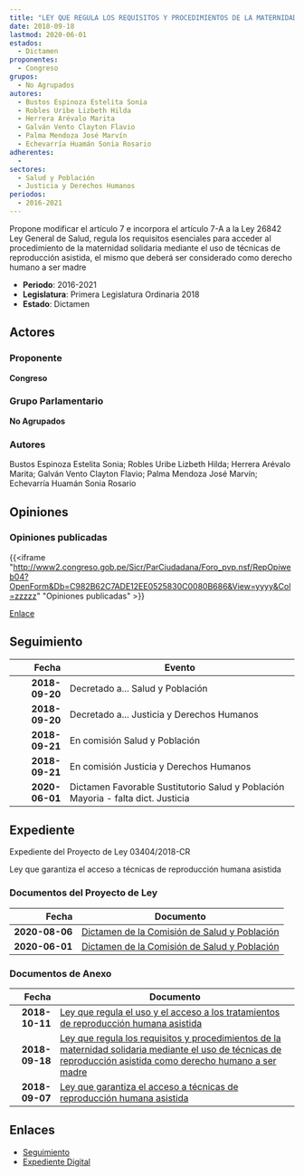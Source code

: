 ```yaml
---
title: "LEY QUE REGULA LOS REQUISITOS Y PROCEDIMIENTOS DE LA MATERNIDAD SOLIDARIA MEDIANTE EL USO DE TÉCNICAS DE REPRODUCCIÓN ASISTIDA COMO DERECHO HUMANO A SER MADRE"
date: 2018-09-18
lastmod: 2020-06-01
estados: 
  - Dictamen
proponentes: 
  - Congreso
grupos: 
  - No Agrupados
autores: 
  - Bustos Espinoza Estelita Sonia
  - Robles Uribe Lizbeth Hilda
  - Herrera Arévalo Marita
  - Galván Vento Clayton Flavio
  - Palma Mendoza José Marvín
  - Echevarría Huamán Sonia Rosario
adherentes: 
  - 
sectores: 
  - Salud y Población
  - Justicia y Derechos Humanos
periodos: 
  - 2016-2021
---
```


Propone modificar el artículo 7 e incorpora el artículo 7-A a la Ley 26842 Ley General de Salud, regula los requisitos esenciales para acceder al procedimiento de la maternidad solidaria mediante el uso de técnicas de reproducción asistida, el mismo que deberá ser considerado como derecho humano a ser madre

- **Periodo**: 2016-2021
- **Legislatura**: Primera Legislatura Ordinaria 2018
- **Estado**: Dictamen

## Actores

### Proponente

**Congreso**

### Grupo Parlamentario

**No Agrupados**

### Autores

Bustos Espinoza Estelita Sonia; Robles Uribe Lizbeth Hilda; Herrera Arévalo Marita; Galván Vento Clayton Flavio; Palma Mendoza José Marvín; Echevarría Huamán Sonia Rosario


## Opiniones

### Opiniones publicadas

{{<iframe "http://www2.congreso.gob.pe/Sicr/ParCiudadana/Foro_pvp.nsf/RepOpiweb04?OpenForm&Db=C982B62C7ADE12EE0525830C0080B686&View=yyyy&Col=zzzzz" "Opiniones publicadas" >}}

[Enlace](http://www2.congreso.gob.pe/Sicr/ParCiudadana/Foro_pvp.nsf/RepOpiweb04?OpenForm&Db=C982B62C7ADE12EE0525830C0080B686&View=yyyy&Col=zzzzz)

## Seguimiento

| Fecha | Evento |
|------:|--------|
| **2018-09-20** | Decretado a... Salud y Población|
| **2018-09-20** | Decretado a... Justicia y Derechos Humanos|
| **2018-09-21** | En comisión Salud y Población|
| **2018-09-21** | En comisión Justicia y Derechos Humanos|
| **2020-06-01** | Dictamen Favorable Sustitutorio Salud y Población Mayoria - falta dict. Justicia|


## Expediente

Expediente del Proyecto de Ley 03404/2018-CR

Ley que garantiza el acceso a técnicas de reproducción humana asistida


### Documentos del Proyecto de Ley

| Fecha | Documento |
|------:|--------|
| **2020-08-06** | [Dictamen de la Comisión de Salud y Población](http://www.leyes.congreso.gob.pe/Documentos/2016_2021/Dictamenes/Proyectos_de_Ley/03313DC21MAY20200806.pdf) |
| **2020-06-01** | [Dictamen de la Comisión de Salud y Población](http://www.leyes.congreso.gob.pe/Documentos/2016_2021/Dictamenes/Proyectos_de_Ley/03313DC21MAY20200601.pdf) |

### Documentos de Anexo

| Fecha | Documento |
|------:|--------|
| **2018-10-11** | [Ley que regula el uso y el acceso a los tratamientos de reproducción humana asistida](http://www.leyes.congreso.gob.pe/Documentos/2016_2021/Proyectos_de_Ley_y_de_Resoluciones_Legislativas/PL0354220181011..pdf) |
| **2018-09-18** | [Ley que regula los requisitos y procedimientos de la maternidad solidaria mediante el uso de técnicas de reproducción asistida como derecho humano a ser madre](http://www.leyes.congreso.gob.pe/Documentos/2016_2021/Proyectos_de_Ley_y_de_Resoluciones_Legislativas/PL0340420180918.pdf) |
| **2018-09-07** | [Ley que garantiza el acceso a técnicas de reproducción humana asistida](http://www.leyes.congreso.gob.pe/Documentos/2016_2021/Proyectos_de_Ley_y_de_Resoluciones_Legislativas/PL0331320180907..pdf) |

## Enlaces 

- [Seguimiento](http://www2.congreso.gob.pe/Sicr/TraDocEstProc/CLProLey2016.nsf/f7fff46988ca05b1052578e100829cc7/32862c9439bd5dab0525830d00545a63?OpenDocument)
- [Expediente Digital](http://www2.congreso.gob.pe/Sicr/TraDocEstProc/CLProLey2016.nsf/f7fff46988ca05b1052578e100829cc7/32862c9439bd5dab0525830d00545a63?OpenDocument&Click=05257FB7005EB655.eb71d0cf91d8294e05256cdf006b5706/$Body/0.1C6C)
